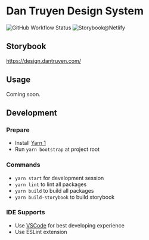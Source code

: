# Dan Truyen Design System

![GitHub Workflow Status](https://img.shields.io/github/workflow/status/dantruyen/design-system/Test%20CI?style=flat-square) ![Storybook@Netlify](https://img.shields.io/netlify/2c470b61-7967-45c7-88f8-47d82ef5912c?label=Storybook%40Netlify&style=flat-square)

## Storybook
https://design.dantruyen.com/

## Usage
Coming soon.

## Development
### Prepare
- Install [Yarn 1](https://classic.yarnpkg.com/)
- Run `yarn bootstrap` at project root

### Commands
- `yarn start` for development session
- `yarn lint` to lint all packages
- `yarn build` to build all packages
- `yarn build-storybook` to build storybook

### IDE Supports
- Use [VSCode](https://code.visualstudio.com/) for best developing experience
- Use ESLint extension